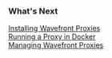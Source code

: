 ### What's Next

[Installing Wavefront Proxies](https://community.wavefront.com/docs/DOC-1271)  
[Running a Proxy in Docker](https://community.wavefront.com/docs/DOC-1173)  
[Managing Wavefront Proxies](https://community.wavefront.com/docs/DOC-1083)
